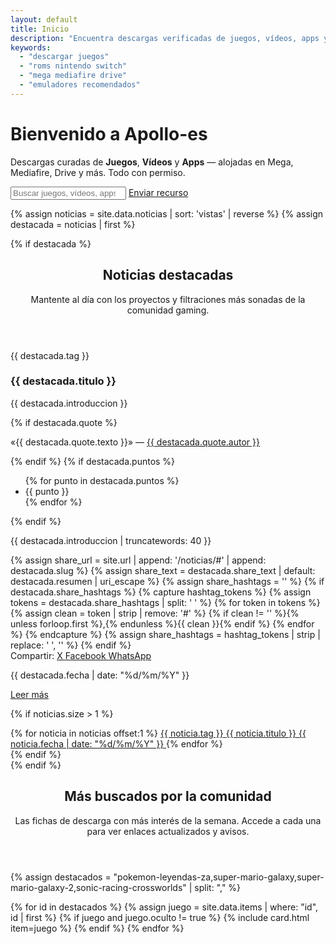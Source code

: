 ```yaml
---
layout: default
title: Inicio
description: "Encuentra descargas verificadas de juegos, vídeos, apps y emuladores listos para tu consola o PC."
keywords:
  - "descargar juegos"
  - "roms nintendo switch"
  - "mega mediafire drive"
  - "emuladores recomendados"
---
```


<div class="hero">
  <h1>Bienvenido a <strong>Apollo-es</strong></h1>
  <p>Descargas curadas de <strong>Juegos</strong>, <strong>Vídeos</strong> y <strong>Apps</strong> — alojadas en Mega, Mediafire, Drive y más. Todo con permiso.</p>
  <div class="search">
    <input id="q" type="search" placeholder="Buscar juegos, vídeos, apps...">
    <a class="btn primary" href="/enviar"><i class="ti ti-upload"></i> Enviar recurso</a>
  </div>
</div>

{% assign noticias = site.data.noticias | sort: 'vistas' | reverse %}
{% assign destacada = noticias | first %}

{% if destacada %}
<section class="news-section">
  <header class="news-header">
    <h2>Noticias destacadas</h2>
    <p>Mantente al día con los proyectos y filtraciones más sonadas de la comunidad gaming.</p>
  </header>

  <div class="news-grid">
    <article id="{{ destacada.slug }}" class="news-card">
      <div class="news-card-body">
        <p class="news-tag">{{ destacada.tag }}</p>
        <h3>{{ destacada.titulo }}</h3>
        <p>{{ destacada.introduccion }}</p>
        {% if destacada.quote %}
        <p class="news-quote">«{{ destacada.quote.texto }}» — <a href="{{ destacada.quote.url }}" target="_blank" rel="noopener">{{ destacada.quote.autor }}</a></p>
        {% endif %}
        {% if destacada.puntos %}
        <ul class="news-highlights">
          {% for punto in destacada.puntos %}
          <li>{{ punto }}</li>
          {% endfor %}
        </ul>
        {% endif %}
        <div class="news-excerpt">
          <p>{{ destacada.introduccion | truncatewords: 40 }}</p>
        </div>
        {% assign share_url = site.url | append: '/noticias/#' | append: destacada.slug %}
        {% assign share_text = destacada.share_text | default: destacada.resumen | uri_escape %}
        {% assign share_hashtags = '' %}
        {% if destacada.share_hashtags %}
          {% capture hashtag_tokens %}
            {% assign tokens = destacada.share_hashtags | split: ' ' %}
            {% for token in tokens %}
              {% assign clean = token | strip | remove: '#' %}
              {% if clean != '' %}{% unless forloop.first %},{% endunless %}{{ clean }}{% endif %}
            {% endfor %}
          {% endcapture %}
          {% assign share_hashtags = hashtag_tokens | strip | replace: ' ', '' %}
        {% endif %}
        <div class="news-share" data-share data-share-url="{{ share_url }}" data-share-title="{{ destacada.titulo }}" data-share-text="{{ destacada.share_text | default: destacada.resumen }}">
          <span>Compartir:</span>
          <a class="btn share" href="https://twitter.com/intent/tweet?url={{ share_url | uri_escape }}&text={{ share_text }}{% if share_hashtags != '' %}&hashtags={{ share_hashtags | uri_escape }}{% endif %}" target="_blank" rel="noopener" data-platform="x">
            <i class="ti ti-brand-twitter"></i> X
          </a>
          <a class="btn share" href="https://www.facebook.com/sharer/sharer.php?u={{ share_url | uri_escape }}&quote={{ share_text }}" target="_blank" rel="noopener" data-platform="facebook">
            <i class="ti ti-brand-facebook"></i> Facebook
          </a>
          <a class="btn share" href="https://wa.me/?text={{ share_text }}%20{{ share_url | uri_escape }}" target="_blank" rel="noopener" data-platform="whatsapp">
            <i class="ti ti-brand-whatsapp"></i> WhatsApp
          </a>
        </div>
        <p class="news-meta">{{ destacada.fecha | date: "%d/%m/%Y" }}</p>
        <a class="btn primary news-read-more" href="/noticias/#{{ destacada.slug }}"><i class="ti ti-book"></i> Leer más</a>
      </div>
    </article>
  </div>

  {% if noticias.size > 1 %}
  <div class="news-secondary">
    {% for noticia in noticias offset:1 %}
    <a class="news-secondary-card" href="/noticias/#{{ noticia.slug }}">
      <span class="news-secondary-tag">{{ noticia.tag }}</span>
      <span class="news-secondary-title">{{ noticia.titulo }}</span>
      <span class="news-secondary-meta">{{ noticia.fecha | date: "%d/%m/%Y" }}</span>
    </a>
    {% endfor %}
  </div>
  {% endif %}
</section>
{% endif %}

<section class="home-featured">
  <header class="home-featured-header">
    <h2>Más buscados por la comunidad</h2>
    <p>Las fichas de descarga con más interés de la semana. Accede a cada una para ver enlaces actualizados y avisos.</p>
  </header>

  {% assign destacados = "pokemon-leyendas-za,super-mario-galaxy,super-mario-galaxy-2,sonic-racing-crossworlds" | split: "," %}
  <div id="items" class="grid">
    {% for id in destacados %}
      {% assign juego = site.data.items | where: "id", id | first %}
      {% if juego and juego.oculto != true %}
        {% include card.html item=juego %}
      {% endif %}
    {% endfor %}
  </div>
  <p class="catalog-empty" data-empty hidden>No encontramos coincidencias con tu búsqueda en la portada. Prueba con otros términos o visita el catálogo completo.</p>
</section>
